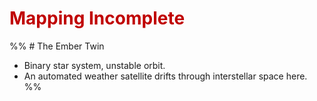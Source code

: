 # <font color="#c00000">Mapping Incomplete</font>
%% # The Ember Twin
- Binary star system, unstable orbit.
- An automated weather satellite drifts through interstellar space here.
 %%